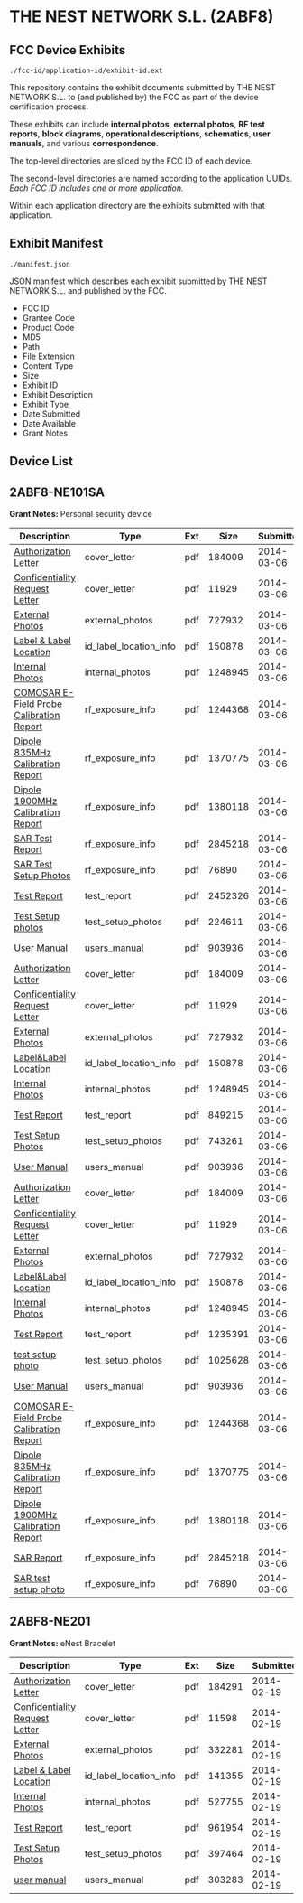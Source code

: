 # THE NEST NETWORK S.L. (2ABF8)
## FCC Device Exhibits

```
./fcc-id/application-id/exhibit-id.ext
```

This repository contains the exhibit documents submitted by THE NEST NETWORK S.L. to (and published by) the FCC as part of the device certification process.

These exhibits can include **internal photos**, **external photos**, **RF test reports**, **block diagrams**, **operational descriptions**, **schematics**, **user manuals**, and various **correspondence**.

The top-level directories are sliced by the FCC ID of each device.

The second-level directories are named according to the application UUIDs. *Each FCC ID includes one or more application.*

Within each application directory are the exhibits submitted with that application. 

## Exhibit Manifest

```
./manifest.json
```

JSON manifest which describes each exhibit submitted by THE NEST NETWORK S.L. and published by the FCC.

- FCC ID
- Grantee Code
- Product Code
- MD5
- Path
- File Extension
- Content Type
- Size
- Exhibit ID
- Exhibit Description
- Exhibit Type
- Date Submitted
- Date Available
- Grant Notes

## Device List
## 2ABF8-NE101SA
**Grant Notes:** Personal security device

| Description | Type | Ext | Size | Submitted | Available |
| ----------- | ---- | --- | ---- | --------- | --------- |
| [Authorization Letter](2ABF8-NE101SA/ae76579ef197304261c45e0e9a07145a/2208505.pdf) | cover_letter | pdf | 184009 | 2014-03-06 | 2014-03-06 |
| [Confidentiality Request Letter](2ABF8-NE101SA/ae76579ef197304261c45e0e9a07145a/2208506.pdf) | cover_letter | pdf | 11929 | 2014-03-06 | 2014-03-06 |
| [External Photos](2ABF8-NE101SA/ae76579ef197304261c45e0e9a07145a/2208504.pdf) | external_photos | pdf | 727932 | 2014-03-06 | 2014-03-06 |
| [Label & Label Location](2ABF8-NE101SA/ae76579ef197304261c45e0e9a07145a/2208508.pdf) | id_label_location_info | pdf | 150878 | 2014-03-06 | 2014-03-06 |
| [Internal Photos](2ABF8-NE101SA/ae76579ef197304261c45e0e9a07145a/2208507.pdf) | internal_photos | pdf | 1248945 | 2014-03-06 | 2014-03-06 |
| [COMOSAR E-Field Probe Calibration Report](2ABF8-NE101SA/ae76579ef197304261c45e0e9a07145a/2102495.pdf) | rf_exposure_info | pdf | 1244368 | 2014-03-06 | 2014-03-06 |
| [Dipole 835MHz Calibration Report](2ABF8-NE101SA/ae76579ef197304261c45e0e9a07145a/2102496.pdf) | rf_exposure_info | pdf | 1370775 | 2014-03-06 | 2014-03-06 |
| [Dipole 1900MHz Calibration Report](2ABF8-NE101SA/ae76579ef197304261c45e0e9a07145a/2102497.pdf) | rf_exposure_info | pdf | 1380118 | 2014-03-06 | 2014-03-06 |
| [SAR Test Report](2ABF8-NE101SA/ae76579ef197304261c45e0e9a07145a/2208511.pdf) | rf_exposure_info | pdf | 2845218 | 2014-03-06 | 2014-03-06 |
| [SAR Test Setup Photos](2ABF8-NE101SA/ae76579ef197304261c45e0e9a07145a/2208512.pdf) | rf_exposure_info | pdf | 76890 | 2014-03-06 | 2014-03-06 |
| [Test Report](2ABF8-NE101SA/ae76579ef197304261c45e0e9a07145a/2208513.pdf) | test_report | pdf | 2452326 | 2014-03-06 | 2014-03-06 |
| [Test Setup photos](2ABF8-NE101SA/ae76579ef197304261c45e0e9a07145a/2208514.pdf) | test_setup_photos | pdf | 224611 | 2014-03-06 | 2014-03-06 |
| [User Manual](2ABF8-NE101SA/ae76579ef197304261c45e0e9a07145a/2208516.pdf) | users_manual | pdf | 903936 | 2014-03-06 | 2014-03-06 |
| [Authorization Letter](2ABF8-NE101SA/d9163ea1c54d8057ce6493161e8618aa/2208505.pdf) | cover_letter | pdf | 184009 | 2014-03-06 | 2014-03-06 |
| [Confidentiality Request Letter](2ABF8-NE101SA/d9163ea1c54d8057ce6493161e8618aa/2208506.pdf) | cover_letter | pdf | 11929 | 2014-03-06 | 2014-03-06 |
| [External Photos](2ABF8-NE101SA/d9163ea1c54d8057ce6493161e8618aa/2208504.pdf) | external_photos | pdf | 727932 | 2014-03-06 | 2014-03-06 |
| [Label&Label Location](2ABF8-NE101SA/d9163ea1c54d8057ce6493161e8618aa/2208508.pdf) | id_label_location_info | pdf | 150878 | 2014-03-06 | 2014-03-06 |
| [Internal Photos](2ABF8-NE101SA/d9163ea1c54d8057ce6493161e8618aa/2208507.pdf) | internal_photos | pdf | 1248945 | 2014-03-06 | 2014-03-06 |
| [Test Report](2ABF8-NE101SA/d9163ea1c54d8057ce6493161e8618aa/2208602.pdf) | test_report | pdf | 849215 | 2014-03-06 | 2014-03-06 |
| [Test Setup Photos](2ABF8-NE101SA/d9163ea1c54d8057ce6493161e8618aa/2208603.pdf) | test_setup_photos | pdf | 743261 | 2014-03-06 | 2014-03-06 |
| [User Manual](2ABF8-NE101SA/d9163ea1c54d8057ce6493161e8618aa/2208516.pdf) | users_manual | pdf | 903936 | 2014-03-06 | 2014-03-06 |
| [Authorization Letter](2ABF8-NE101SA/74e525547307073c930fb87c8cd641af/2208505.pdf) | cover_letter | pdf | 184009 | 2014-03-06 | 2014-03-06 |
| [Confidentiality Request Letter](2ABF8-NE101SA/74e525547307073c930fb87c8cd641af/2208506.pdf) | cover_letter | pdf | 11929 | 2014-03-06 | 2014-03-06 |
| [External Photos](2ABF8-NE101SA/74e525547307073c930fb87c8cd641af/2208504.pdf) | external_photos | pdf | 727932 | 2014-03-06 | 2014-03-06 |
| [Label&Label Location](2ABF8-NE101SA/74e525547307073c930fb87c8cd641af/2208508.pdf) | id_label_location_info | pdf | 150878 | 2014-03-06 | 2014-03-06 |
| [Internal Photos](2ABF8-NE101SA/74e525547307073c930fb87c8cd641af/2208507.pdf) | internal_photos | pdf | 1248945 | 2014-03-06 | 2014-03-06 |
| [Test Report](2ABF8-NE101SA/74e525547307073c930fb87c8cd641af/2208585.pdf) | test_report | pdf | 1235391 | 2014-03-06 | 2014-03-06 |
| [test setup photo](2ABF8-NE101SA/74e525547307073c930fb87c8cd641af/2208586.pdf) | test_setup_photos | pdf | 1025628 | 2014-03-06 | 2014-03-06 |
| [User Manual](2ABF8-NE101SA/74e525547307073c930fb87c8cd641af/2208516.pdf) | users_manual | pdf | 903936 | 2014-03-06 | 2014-03-06 |
| [COMOSAR E-Field Probe Calibration Report](2ABF8-NE101SA/74e525547307073c930fb87c8cd641af/2102495.pdf) | rf_exposure_info | pdf | 1244368 | 2014-03-06 | 2014-03-06 |
| [Dipole 835MHz Calibration Report](2ABF8-NE101SA/74e525547307073c930fb87c8cd641af/2102496.pdf) | rf_exposure_info | pdf | 1370775 | 2014-03-06 | 2014-03-06 |
| [Dipole 1900MHz Calibration Report](2ABF8-NE101SA/74e525547307073c930fb87c8cd641af/2102497.pdf) | rf_exposure_info | pdf | 1380118 | 2014-03-06 | 2014-03-06 |
| [SAR Report](2ABF8-NE101SA/74e525547307073c930fb87c8cd641af/2208511.pdf) | rf_exposure_info | pdf | 2845218 | 2014-03-06 | 2014-03-06 |
| [SAR test setup photo](2ABF8-NE101SA/74e525547307073c930fb87c8cd641af/2208512.pdf) | rf_exposure_info | pdf | 76890 | 2014-03-06 | 2014-03-06 |
## 2ABF8-NE201
**Grant Notes:** eNest Bracelet

| Description | Type | Ext | Size | Submitted | Available |
| ----------- | ---- | --- | ---- | --------- | --------- |
| [Authorization Letter](2ABF8-NE201/9e208771660e8a13e003b5bacb4c02df/2193497.pdf) | cover_letter | pdf | 184291 | 2014-02-19 | 2014-02-19 |
| [Confidentiality Request Letter](2ABF8-NE201/9e208771660e8a13e003b5bacb4c02df/2193498.pdf) | cover_letter | pdf | 11598 | 2014-02-19 | 2014-02-19 |
| [External Photos](2ABF8-NE201/9e208771660e8a13e003b5bacb4c02df/2193496.pdf) | external_photos | pdf | 332281 | 2014-02-19 | 2014-02-19 |
| [Label & Label Location](2ABF8-NE201/9e208771660e8a13e003b5bacb4c02df/2193500.pdf) | id_label_location_info | pdf | 141355 | 2014-02-19 | 2014-02-19 |
| [Internal Photos](2ABF8-NE201/9e208771660e8a13e003b5bacb4c02df/2193499.pdf) | internal_photos | pdf | 527755 | 2014-02-19 | 2014-02-19 |
| [Test Report](2ABF8-NE201/9e208771660e8a13e003b5bacb4c02df/2193503.pdf) | test_report | pdf | 961954 | 2014-02-19 | 2014-02-19 |
| [Test Setup Photos](2ABF8-NE201/9e208771660e8a13e003b5bacb4c02df/2193504.pdf) | test_setup_photos | pdf | 397464 | 2014-02-19 | 2014-02-19 |
| [user manual](2ABF8-NE201/9e208771660e8a13e003b5bacb4c02df/2193505.pdf) | users_manual | pdf | 303283 | 2014-02-19 | 2014-02-19 |
